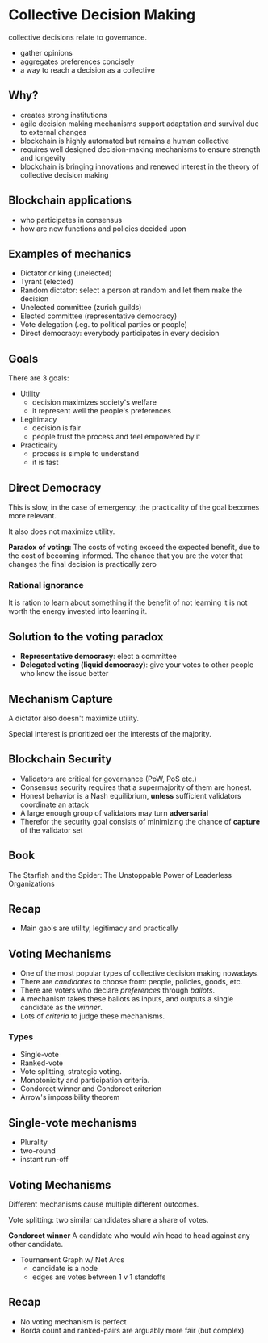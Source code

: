 # Collective Decision Making

collective decisions relate to governance.

- gather opinions
- aggregates preferences concisely
- a way to reach a decision as a collective

## Why?

- creates strong institutions
- agile decision making mechanisms support adaptation and survival due to external changes
- blockchain is highly automated but remains a human collective
- requires well designed decision-making mechanisms to ensure strength and longevity
- blockchain is bringing innovations and renewed interest in the theory of collective decision making


## Blockchain applications

- who participates in consensus
- how are new functions and policies decided upon

## Examples of mechanics

- Dictator or king (unelected)
- Tyrant (elected)
- Random dictator: select a person at random and let them make the decision
- Unelected committee (zurich guilds)
- Elected committee (representative democracy)
- Vote delegation (.eg. to political parties or people)
- Direct democracy: everybody participates in every decision

## Goals

There are 3 goals:
- Utility
  - decision maximizes society's welfare
  - it represent well the people's preferences
- Legitimacy
  - decision is fair
  - people trust the process and feel empowered by it
- Practicality
  - process is simple to understand
  - it is fast

## Direct Democracy

This is slow, in the case of emergency, the practicality of the goal becomes more relevant.

It also does not maximize utility.

**Paradox of voting:** The costs of voting exceed the expected benefit, due to the cost of becoming informed. The chance that you are the voter that changes the final decision is practically zero

### Rational ignorance

It is ration to learn about something if the benefit of not learning it is not worth the energy invested into learning it.

## Solution to the voting paradox

- **Representative democracy**: elect a committee
- **Delegated voting (liquid democracy)**: give your votes to other people who know the issue better

## Mechanism Capture

A dictator also doesn't maximize utility.

Special interest is prioritized oer the interests of the majority.

## Blockchain Security

- Validators are critical for governance (PoW, PoS etc.)
- Consensus  security requires that a supermajority of them are honest.
- Honest behavior is a Nash equilibrium, **unless** sufficient validators coordinate an attack
- A large enough group of validators may turn **adversarial**
- Therefor the security goal consists of minimizing the chance of **capture** of the validator set

## Book

The Starfish and the Spider: The Unstoppable Power of Leaderless Organizations

## Recap

- Main gaols are utility, legitimacy and practically

## Voting Mechanisms

- One of the most popular types of collective decision making nowadays.
- There are *candidates* to choose from: people, policies, goods, etc.
- There are voters who declare *preferences* through *ballots*.
- A mechanism takes these ballots as inputs, and outputs a single candidate as the *winner*.
- Lots of *criteria* to judge these mechanisms.

### Types

- Single-vote
- Ranked-vote
- Vote splitting, strategic voting.
- Monotonicity and participation criteria.
- Condorcet winner and Condorcet criterion
- Arrow's impossibility theorem

## Single-vote mechanisms

- Plurality
- two-round
- instant run-off

## Voting Mechanisms

Different mechanisms cause multiple different outcomes.

Vote splitting: two similar candidates share a share of votes.

**Condorcet winner** A candidate who would win head to head against any other candidate.

- Tournament Graph w/ Net Arcs
  - candidate is a node
  - edges are votes between 1 v 1 standoffs

## Recap

- No voting mechanism is perfect
- Borda count and ranked-pairs are arguably more fair (but complex)



